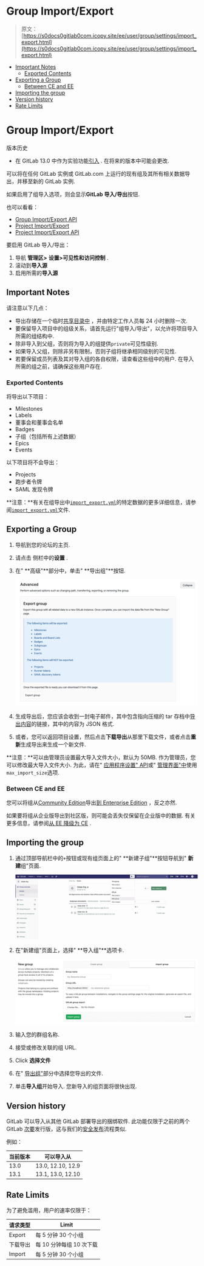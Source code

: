 # Group Import/Export

> 原文：[https://s0docs0gitlab0com.icopy.site/ee/user/group/settings/import_export.html](https://s0docs0gitlab0com.icopy.site/ee/user/group/settings/import_export.html)

*   [Important Notes](#important-notes)
    *   [Exported Contents](#exported-contents)
*   [Exporting a Group](#exporting-a-group)
    *   [Between CE and EE](#between-ce-and-ee)
*   [Importing the group](#importing-the-group)
*   [Version history](#version-history)
*   [Rate Limits](#rate-limits)

# Group Import/Export[](#group-importexport "Permalink")

版本历史

*   在 GitLab 13.0 中作为实验功能[引入](https://gitlab.com/groups/gitlab-org/-/epics/2888) . 在将来的版本中可能会更改.

可以将在任何 GitLab 实例或 GitLab.com 上运行的现有组及其所有相关数据导出，并移至新的 GitLab 实例.

如果启用了组导入选项，则会显示**GitLab 导入/导出**按钮.

也可以看看：

*   [Group Import/Export API](../../../api/group_import_export.html)
*   [Project Import/Export](../../project/settings/import_export.html)
*   [Project Import/Export API](../../../api/project_import_export.html)

要启用 GitLab 导入/导出：

1.  导航 **管理区>** **设置>可见性和访问控制** .
2.  滚动到**导入源**
3.  启用所需的**导入源**

## Important Notes[](#important-notes "Permalink")

请注意以下几点：

*   导出存储在一个临时[共享目录中](../../../development/shared_files.html) ，并由特定工作人员每 24 小时删除一次.
*   要保留导入项目中的组级关系，请首先运行"组导入/导出"，以允许将项目导入所需的组结构中.
*   除非导入到父组，否则将为导入的组提供`private`可见性级别.
*   如果导入父组，则除非另有限制，否则子组将继承相同级别的可见性.
*   若要保留成员列表及其对导入组的各自权限，请查看这些组中的用户. 在导入所需的组之前，请确保这些用户存在.

### Exported Contents[](#exported-contents "Permalink")

将导出以下项目：

*   Milestones
*   Labels
*   董事会和董事会名单
*   Badges
*   子组（包括所有上述数据）
*   Epics
*   Events

以下项目将不会导出：

*   Projects
*   跑步者令牌
*   SAML 发现令牌

**注意：**有关在组导出中[`import_export.yml`](https://gitlab.com/gitlab-org/gitlab/blob/master/lib/gitlab/import_export/group/import_export.yml)的特定数据的更多详细信息，请参阅[`import_export.yml`](https://gitlab.com/gitlab-org/gitlab/blob/master/lib/gitlab/import_export/group/import_export.yml)文件.

## Exporting a Group[](#exporting-a-group "Permalink")

1.  导航到您的论坛的主页.

2.  请点击 侧栏中的**设置** .

3.  在" **高级"**部分中，单击" **导出组"**按钮.

    [![Export group panel](img/222aa4a1e09c2312446d0aa324c6f193.png)](img/export_panel_v13_0.png)

4.  生成导出后，您应该会收到一封电子邮件，其中包含指向压缩的 tar 存档中[导出内容](#exported-contents)的链接，其中的内容为 JSON 格式.

5.  或者，您可以返回项目设置，然后点击**下载导出**从那里下载文件，或者点击**重新**生成导出来生成一个新文件.

**注意：**可以由管理员设置最大导入文件大小，默认为 50MB. 作为管理员，您可以修改最大导入文件大小. 为此，请在" [应用程序设置" API](../../../api/settings.html#change-application-settings)或" [管理界面"中](../../admin_area/settings/account_and_limit_settings.html)使用`max_import_size`选项.

### Between CE and EE[](#between-ce-and-ee "Permalink")

您可以将组从[Community Edition](https://about.gitlab.com/install/ce-or-ee/)导出[到 Enterprise Edition](https://about.gitlab.com/install/ce-or-ee/) ，反之亦然.

如果要将组从企业版导出到社区版，则可能会丢失仅保留在企业版中的数据. 有关更多信息，请参阅[从 EE 降级为 CE](../../../README.html) .

## Importing the group[](#importing-the-group "Permalink")

1.  通过顶部导航栏中的`+`按钮或现有组页面上的" **新建子组"**按钮导航到" **新建**组"页面.

    [![Navigation paths to create a new group](img/fad2df1fa4371b39b3ea1032a8ad236c.png)](img/new_group_navigation_v13_1.png)

2.  在"新建组"页面上，选择" **导入组"**选项卡.

    [![Fill in group details](img/d15d948fc7d1b6e5c8dabacbe7c2fcc9.png)](img/import_panel_v13_1.png)

3.  输入您的群组名称.

4.  接受或修改关联的组 URL.

5.  Click **选择文件**

6.  在" [导出组"](#exporting-a-group)部分中选择您导出的文件.

7.  单击**导入组**开始导入. 您新导入的组页面将很快出现.

## Version history[](#version-history "Permalink")

GitLab 可以导入从其他 GitLab 部署导出的捆绑软件. 此功能仅限于之前的两个 GitLab [次要](../../../policy/maintenance.html#versioning)发行版，这与我们的[安全发布](../../../policy/maintenance.html#security-releases)流程类似.

例如：

| 当前版本 | 可以导入从 |
| --- | --- |
| 13.0 | 13.0, 12.10, 12.9 |
| 13.1 | 13.1, 13.0, 12.10 |

## Rate Limits[](#rate-limits "Permalink")

为了避免滥用，用户的速率仅限于：

| 请求类型 | Limit |
| --- | --- |
| Export | 每 5 分钟 30 个小组 |
| 下载导出 | 每 10 分钟每组 10 次下载 |
| Import | 每 5 分钟 30 个小组 |